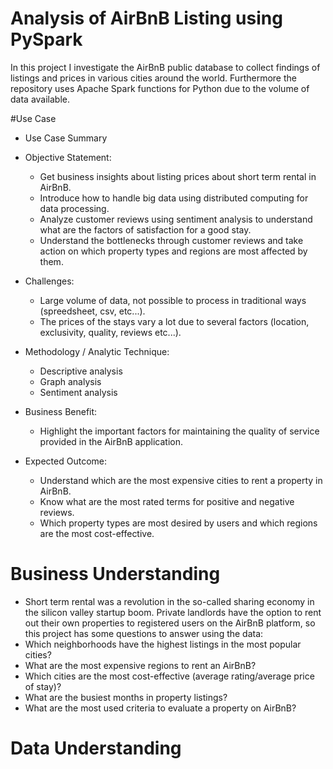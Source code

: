 # **Analysis of AirBnB Listing using PySpark**
In this project I investigate the AirBnB public database to collect findings of listings and prices in various cities around the world. Furthermore the repository uses Apache Spark functions for Python due to the volume of data available.

#Use Case

- Use Case Summary
- Objective Statement:
  * Get business insights about listing prices about short term rental in AirBnB.
  * Introduce how to handle big data using distributed computing for data processing.
  * Analyze customer reviews using sentiment analysis to understand what are the factors of satisfaction for a good stay.
  * Understand the bottlenecks through customer reviews and take action on which property types and regions are most affected by them.
  
- Challenges:
  * Large volume of data, not possible to process in traditional ways (spreedsheet, csv, etc...).
  * The prices of the stays vary a lot due to several factors (location, exclusivity, quality, reviews etc...).
  
- Methodology / Analytic Technique:
  * Descriptive analysis
  * Graph analysis
  * Sentiment analysis
  
- Business Benefit:
  * Highlight the important factors for maintaining the quality of service provided in the AirBnB application.

- Expected Outcome:
  * Understand which are the most expensive cities to rent a property in AirBnB.
  * Know what are the most rated terms for positive and negative reviews.
  * Which property types are most desired by users and which regions are the most cost-effective.
  
# Business Understanding

- Short term rental was a revolution in the so-called sharing economy in the silicon valley startup boom. Private landlords have the option to rent out their own properties to registered users on the AirBnB platform, so this project has some questions to answer using the data:
- Which neighborhoods have the highest listings in the most popular cities?
- What are the most expensive regions to rent an AirBnB?
- Which cities are the most cost-effective (average rating/average price of stay)?
- What are the busiest months in property listings?
- What are the most used criteria to evaluate a property on AirBnB?

# Data Understanding




















  
